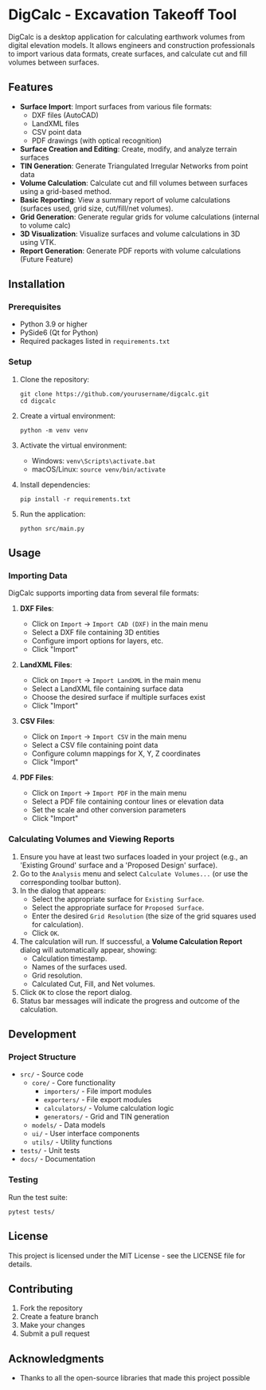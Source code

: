# DigCalc - Excavation Takeoff Tool

DigCalc is a desktop application for calculating earthwork volumes from digital elevation models. It allows engineers and construction professionals to import various data formats, create surfaces, and calculate cut and fill volumes between surfaces.

## Features

- **Surface Import**: Import surfaces from various file formats:
  - DXF files (AutoCAD)
  - LandXML files
  - CSV point data
  - PDF drawings (with optical recognition)
- **Surface Creation and Editing**: Create, modify, and analyze terrain surfaces
- **TIN Generation**: Generate Triangulated Irregular Networks from point data
- **Volume Calculation**: Calculate cut and fill volumes between surfaces using a grid-based method.
- **Basic Reporting**: View a summary report of volume calculations (surfaces used, grid size, cut/fill/net volumes).
- **Grid Generation**: Generate regular grids for volume calculations (internal to volume calc)
- **3D Visualization**: Visualize surfaces and volume calculations in 3D using VTK.
- **Report Generation**: Generate PDF reports with volume calculations (Future Feature)

## Installation

### Prerequisites

- Python 3.9 or higher
- PySide6 (Qt for Python)
- Required packages listed in `requirements.txt`

### Setup

1. Clone the repository:
   ```
   git clone https://github.com/yourusername/digcalc.git
   cd digcalc
   ```

2. Create a virtual environment:
   ```
   python -m venv venv
   ```

3. Activate the virtual environment:
   - Windows: `venv\Scripts\activate.bat`
   - macOS/Linux: `source venv/bin/activate`

4. Install dependencies:
   ```
   pip install -r requirements.txt
   ```

5. Run the application:
   ```
   python src/main.py
   ```

## Usage

### Importing Data

DigCalc supports importing data from several file formats:

1. **DXF Files**:
   - Click on `Import` → `Import CAD (DXF)` in the main menu
   - Select a DXF file containing 3D entities
   - Configure import options for layers, etc.
   - Click "Import"

2. **LandXML Files**:
   - Click on `Import` → `Import LandXML` in the main menu
   - Select a LandXML file containing surface data
   - Choose the desired surface if multiple surfaces exist
   - Click "Import"

3. **CSV Files**:
   - Click on `Import` → `Import CSV` in the main menu
   - Select a CSV file containing point data
   - Configure column mappings for X, Y, Z coordinates
   - Click "Import"

4. **PDF Files**:
   - Click on `Import` → `Import PDF` in the main menu
   - Select a PDF file containing contour lines or elevation data
   - Set the scale and other conversion parameters
   - Click "Import"

### Calculating Volumes and Viewing Reports

1. Ensure you have at least two surfaces loaded in your project (e.g., an 'Existing Ground' surface and a 'Proposed Design' surface).
2. Go to the `Analysis` menu and select `Calculate Volumes...` (or use the corresponding toolbar button).
3. In the dialog that appears:
    - Select the appropriate surface for `Existing Surface`.
    - Select the appropriate surface for `Proposed Surface`.
    - Enter the desired `Grid Resolution` (the size of the grid squares used for calculation).
    - Click `OK`.
4. The calculation will run. If successful, a **Volume Calculation Report** dialog will automatically appear, showing:
    - Calculation timestamp.
    - Names of the surfaces used.
    - Grid resolution.
    - Calculated Cut, Fill, and Net volumes.
5. Click `OK` to close the report dialog.
6. Status bar messages will indicate the progress and outcome of the calculation.

## Development

### Project Structure

- `src/` - Source code
  - `core/` - Core functionality
    - `importers/` - File import modules
    - `exporters/` - File export modules
    - `calculators/` - Volume calculation logic
    - `generators/` - Grid and TIN generation
  - `models/` - Data models
  - `ui/` - User interface components
  - `utils/` - Utility functions
- `tests/` - Unit tests
- `docs/` - Documentation

### Testing

Run the test suite:

```
pytest tests/
```

## License

This project is licensed under the MIT License - see the LICENSE file for details.

## Contributing

1. Fork the repository
2. Create a feature branch
3. Make your changes
4. Submit a pull request

## Acknowledgments

- Thanks to all the open-source libraries that made this project possible 